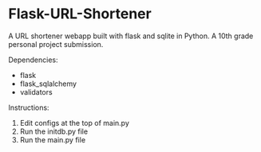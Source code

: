 # Flask-URL-Shortener
A URL shortener webapp built with flask and sqlite in Python.
A 10th grade personal project submission. 

Dependencies:
- flask
- flask_sqlalchemy
- validators

Instructions:
1. Edit configs at the top of main.py
2. Run the initdb.py file
3. Run the main.py file
